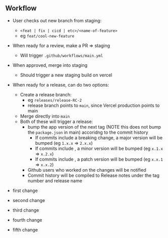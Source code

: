 ## Workflow

- User checks out new branch from staging:
  - `<feat | fix | cicd | etc>/<name-of-feature>`
  - eg `feat/cool-new-feature`
- When ready for a review, make a PR => staging
  - Will trigger `.github/workflows/main.yml`
- When approved, merge into staging
  - Should trigger a new staging build on vercel
- When ready for a release, can do two options:
    - Create a release branch:
    	- eg `releases/release-RC-2`
    	- release branch points to `main`, since Vercel production points to main
   - Merge directly into `main`
   - Both of these will trigger a release:
     - bump the app version of the next tag (NOTE this does not bump the `package.json` in main) accoridng to the commit history
       - If commits include a breaking change, a major version will be bumped (eg `1.x.x` => `2.x.x`)
       - If commits include <INSERT LIST HERE>, a minor version will be bumped (eg `x.1.x` => `x.2.x`)
       - If commits include <INSERT LIST HERE>, a patch version will be bumped (eg `x.x.1` => `x.x.2`)
     - Github users who worked on the changes will be notified
     - Commit history will be compiled to Release notes under the tag number and release name

- first change
- second change
- third change
- fourth change
- fifth change